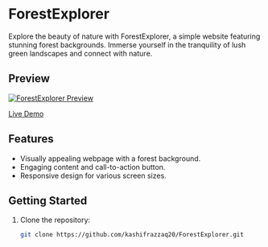 # ForestExplorer

Explore the beauty of nature with ForestExplorer, a simple website featuring stunning forest backgrounds. Immerse yourself in the tranquility of lush green landscapes and connect with nature.

## Preview

[![ForestExplorer Preview](link-to-preview-image)]([link-to-live-demo](https://kashifrazzaq20.github.io/ForestExplorer/))

[Live Demo](link-to-live-demo)

## Features

- Visually appealing webpage with a forest background.
- Engaging content and call-to-action button.
- Responsive design for various screen sizes.

## Getting Started

1. Clone the repository:

   ```bash
   git clone https://github.com/kashifrazzaq20/ForestExplorer.git
